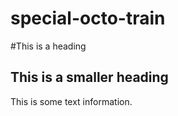 # special-octo-train

#This is a heading

## This is a smaller heading

This is some text information.
